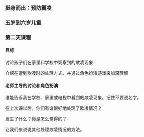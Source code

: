 ### 挺身而出：预防霸凌 

### 五岁到六岁儿童 

### 第二天课程 

#### 目标

讨论孩子们在家里和学校中观察到的欺凌现象

介绍在遭到欺凌时的处理方式，并通过角色扮演游戏来加深理解

#### 老师主导的讨论和角色扮演

谁能告诉我在学校、家里或电视中看到的欺凌现象。记住不要说名字。

在上次课以后，你们有谁很好地处理了欺凌情况？

发生了什么？你是怎么觉得的？

让我们来说说其他处理欺凌情况的方法。





